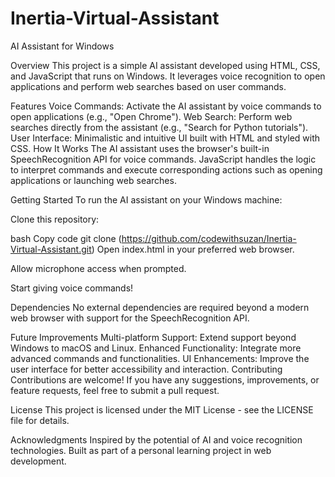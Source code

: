 # Inertia-Virtual-Assistant
AI Assistant for Windows

Overview
This project is a simple AI assistant developed using HTML, CSS, and JavaScript that runs on Windows. It leverages voice recognition to open applications and perform web searches based on user commands.

Features
Voice Commands: Activate the AI assistant by voice commands to open applications (e.g., "Open Chrome").
Web Search: Perform web searches directly from the assistant (e.g., "Search for Python tutorials").
User Interface: Minimalistic and intuitive UI built with HTML and styled with CSS.
How It Works
The AI assistant uses the browser's built-in SpeechRecognition API for voice commands. JavaScript handles the logic to interpret commands and execute corresponding actions such as opening applications or launching web searches.

Getting Started
To run the AI assistant on your Windows machine:

Clone this repository:

bash
Copy code
git clone (https://github.com/codewithsuzan/Inertia-Virtual-Assistant.git)
Open index.html in your preferred web browser.

Allow microphone access when prompted.

Start giving voice commands!

Dependencies
No external dependencies are required beyond a modern web browser with support for the SpeechRecognition API.

Future Improvements
Multi-platform Support: Extend support beyond Windows to macOS and Linux.
Enhanced Functionality: Integrate more advanced commands and functionalities.
UI Enhancements: Improve the user interface for better accessibility and interaction.
Contributing
Contributions are welcome! If you have any suggestions, improvements, or feature requests, feel free to submit a pull request.

License
This project is licensed under the MIT License - see the LICENSE file for details.

Acknowledgments
Inspired by the potential of AI and voice recognition technologies.
Built as part of a personal learning project in web development.
